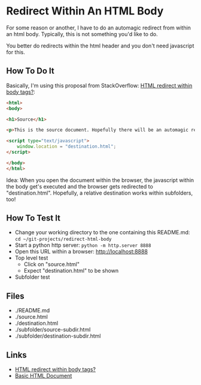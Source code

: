 Redirect Within An HTML Body
============================

For some reason or another, I have to do an automagic
redirect from within an html body. Typically, this is not
something you'd like to do.

You better do redirects within the html header
and you don't need javascript for this.

How To Do It
------------

Basically, I'm using this proposal from StackOverflow: [HTML redirect within body tags?](https://stackoverflow.com/a/7320206):

```html
<html>
<body>

<h1>Source</h1>

<p>This is the source document. Hopefully there will be an automagic redirect.</p>

<script type="text/javascript">
    window.location = "destination.html";
</script>

</body>
</html>
```

Idea: When you open the document within the browser, the javascript within the
body get's executed and the browser gets redirected to "destination.html".
Hopefully, a relative destination works within subfolders, too!

How To Test It
--------------

- Change your working directory to the one containing this README.md: `cd ~/git-projects/redirect-html-body`
- Start a python http server: `python -m http.server 8888`
- Open this URL within a browser: [http://localhost:8888](http://localhost:8888)
- Top level test
  - Click on "source.html"
  - Expect "destination.html" to be shown
- Subfolder test


Files
-----

- ./README.md
- ./source.html
- ./destination.html
- ./subfolder/source-subdir.html
- ./subfolder/destination-subdir.html

Links
-----

- [HTML redirect within body tags?](https://stackoverflow.com/questions/7320145/html-redirect-within-body-tags)
- [Basic HTML Document](https://www.w3schools.com/html/tryit.asp?filename=tryhtml_basic_document)
